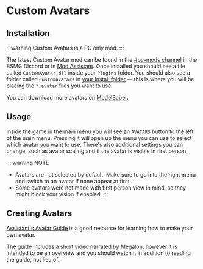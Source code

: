 # Custom Avatars

## Installation

:::warning
Custom Avatars is a PC only mod.
:::

The latest Custom Avatar mod can be found in the [#pc-mods channel](https://discord.gg/beatsabermods) in the BSMG Discord
or in [Mod Assistant](https://github.com/Assistant/ModAssistant). Once installed you should see a file called `CustomAvatar.dll`
inside your `Plugins` folder. You should also see a folder called `CustomAvatars` in
[your install folder](/faq/install-folder.md) — this is where you will be placing the `*.avatar` files you want to use.

You can download more avatars on [ModelSaber](https://modelsaber.com/Avatars/).

## Usage

Inside the game in the main menu you will see an `AVATARS` button to the left of the main menu. Pressing it will open up
the menu you can use to select which avatar you want to use. There's also additional settings you can change, such as
avatar scaling and if the avatar is visible in first person.

::: warning NOTE

- Avatars are not selected by default. Make sure to go into the right menu and switch to an avatar if none appear at first.
- Some avatars were not made with first person view in mind, so they might block your vision if enabled.
  :::

## Creating Avatars

[Assistant's Avatar Guide](./avatars-guide.md) is a good resource for learning how to make your own avatar.

The guide includes a [short video narrated by Megalon](./avatars-guide.md#videos), however it is intended to be an overview
and you should watch it in addition to reading the guide, not lieu of.
